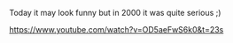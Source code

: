 Today it may look funny but in 2000 it was quite serious ;)

https://www.youtube.com/watch?v=OD5aeFwS6k0&t=23s
